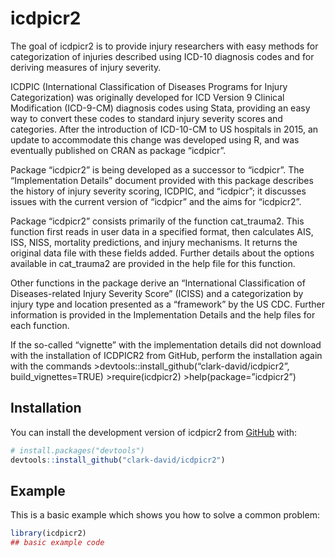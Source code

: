 
# icdpicr2

<!-- badges: start -->
<!-- badges: end -->

The goal of icdpicr2 is to provide injury researchers with easy methods for categorization of injuries described using ICD-10 diagnosis codes and for deriving measures of injury severity.

ICDPIC (International Classification of Diseases Programs for Injury Categorization) was originally developed for ICD Version 9 Clinical Modification (ICD-9-CM) diagnosis codes using Stata, providing an easy way to convert these codes to standard injury severity scores and categories.  After the introduction of ICD-10-CM to US hospitals in 2015, an update to accommodate this change was developed using R, and was eventually published on CRAN as package “icdpicr”.

Package “icdpicr2” is being developed as a successor to “icdpicr”.  The “Implementation Details” document provided with this package describes the history of injury severity scoring, ICDPIC, and “icdpicr”; it discusses issues with the current version of “icdpicr” and the aims for “icdpicr2”.

Package “icdpicr2” consists primarily of the function cat_trauma2. This function first reads in user data in a specified format, then calculates AIS, ISS, NISS, mortality predictions, and injury mechanisms. It returns the original data file with these fields added.  Further details about the options available in cat_trauma2 are provided in the help file for this function.

Other functions in the package derive an “International Classification of Diseases-related Injury Severity Score” (ICISS) and a categorization by injury type and location presented as a “framework” by the US CDC.  Further information is provided in the Implementation Details and the help files for each function.

If the so-called “vignette” with the implementation details did not download with the installation of ICDPICR2 from GitHub, perform the installation again with the commands
	>devtools::install_github(“clark-david/icdpicr2”, build_vignettes=TRUE)
	>require(icdpicr2)
	>help(package=”icdpicr2”)






## Installation

You can install the development version of icdpicr2 from [GitHub](https://github.com/) with:

``` r
# install.packages("devtools")
devtools::install_github("clark-david/icdpicr2")
```

## Example

This is a basic example which shows you how to solve a common problem:

``` r
library(icdpicr2)
## basic example code
```

